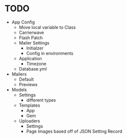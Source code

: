 # TODO

- App Config
  - Move local variable to Class
  - Carrierwave
  - Flash Patch
  - Mailer Settings
    - Initialzer
    - Config in environments
  - Application
    - Timezone
  - Database.yml
- Mailers
  - Default
  - Previews
- Models
  - Settings
    - different types
  - Templates
    - App
    - Gem
  - Uploaders
    - Settings
    - Page Images based off of JSON Setting Record
